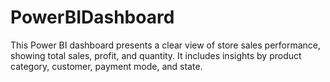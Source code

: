 # PowerBIDashboard
This Power BI dashboard presents a clear view of store sales performance, showing total sales, profit, and quantity. It includes insights by product category, customer, payment mode, and state.
